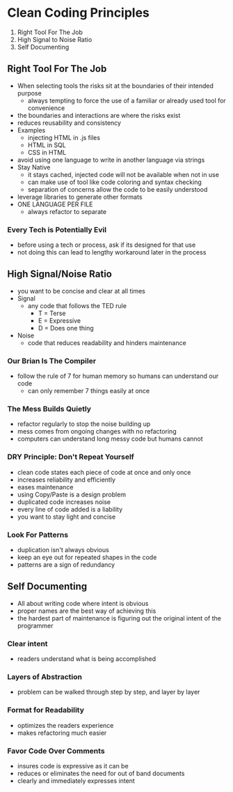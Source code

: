 # Clean Coding Principles

1. Right Tool For The Job
2. High Signal to Noise Ratio
3. Self Documenting

## Right Tool For The Job

- When selecting tools the risks sit at the boundaries of their intended purpose
  - always tempting to force the use of a familiar or already used tool for convenience
- the boundaries and interactions are where the risks exist
- reduces reusability and consistency
- Examples
  - injecting HTML in .js files
  - HTML in SQL
  - CSS in HTML
- avoid using one language to write in another language via strings
- Stay Native
  - it stays cached, injected code will not be available when not in use
  - can make use of tool like code coloring and syntax checking
  - separation of concerns allow the code to be easily understood
- leverage libraries to generate other formats
- ONE LANGUAGE PER FILE
  - always refactor to separate

### Every Tech is Potentially Evil

- before using a tech or process, ask if its designed for that use
- not doing this can lead to lengthy workaround later in the process

## High Signal/Noise Ratio

- you want to be concise and clear at all times
- Signal
  - any code that follows the TED rule
    - T = Terse
    - E = Expressive
    - D = Does one thing
- Noise
  - code that reduces readability and hinders maintenance

### Our Brian Is The Compiler

- follow the rule of 7 for human memory so humans can understand our code
  - can only remember 7 things easily at once

### The Mess Builds Quietly

- refactor regularly to stop the noise building up
- mess comes from ongoing changes with no refactoring
- computers can understand long messy code but humans cannot

### DRY Principle: Don't Repeat Yourself

- clean code states each piece of code at once and only once
- increases reliability and efficiently
- eases maintenance
- using Copy/Paste is a design problem
- duplicated code increases noise
- every line of code added is a liability
- you want to stay light and concise

### Look For Patterns

- duplication isn't always obvious
- keep an eye out for repeated shapes in the code
- patterns are a sign of redundancy

## Self Documenting

- All about writing code where intent is obvious
- proper names are the best way of achieving this
- the hardest part of maintenance is figuring out the original intent of the programmer

### Clear intent

- readers understand what is being accomplished

### Layers of Abstraction

- problem can be walked through step by step, and layer by layer

### Format for Readability

- optimizes the readers experience
- makes refactoring much easier

### Favor Code Over Comments

- insures code is expressive as it can be
- reduces or eliminates the need for out of band documents
- clearly and immediately expresses intent
